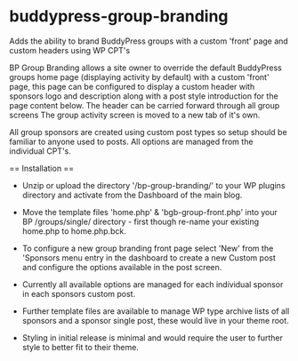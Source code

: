 buddypress-group-branding
=========================

Adds the ability to brand BuddyPress groups with a custom 'front' page and custom headers using WP CPT's

BP Group Branding allows a site owner to override the default BuddyPress groups
home page (displaying activity by default) with a custom 'front' page, this page
can be configured to display a custom header with sponsors logo and description
along with a post style introduction for the page content below. The header  can be
carried forward through all group screens The group activity screen is moved to a new
tab of it's own.

All group sponsors are created using custom post types so setup should be familiar
to anyone used to posts. All options are managed from the individual CPT's.

== Installation ==

* Unzip or upload the directory '/bp-group-branding/' to your WP plugins directory and activate from the Dashboard of the main blog.

* Move the template files 'home.php' & 'bgb-group-front.php' into your BP /groups/single/ directory - first though re-name your existing home.php to home.php.bck.

* To configure a new group branding front page select 'New' from the 'Sponsors menu entry in the dashboard to create a new Custom post and configure the options available in the post screen.

* Currently all available options are managed for each individual sponsor in each sponsors custom post.

* Further template files are available to manage WP type archive lists of all sponsors and a sponsor single post, these would live in your theme root.

* Styling in initial release is minimal and would require the user to further style to better fit to their theme.
